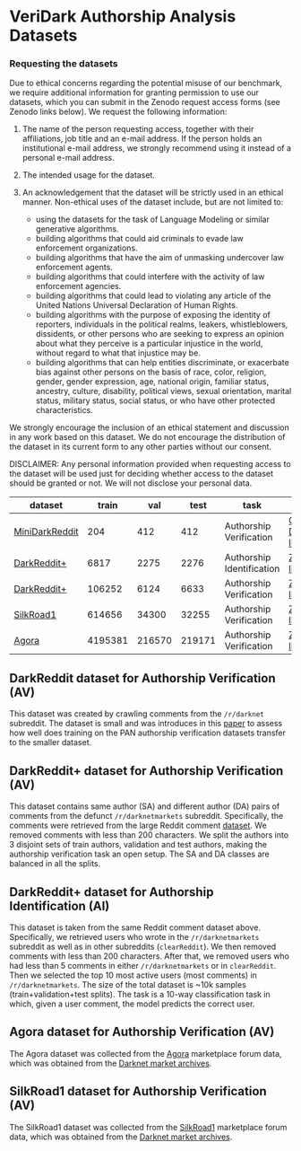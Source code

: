 # VeriDark Authorship Analysis Datasets 

### Requesting the datasets
Due to ethical concerns regarding the potential misuse of our benchmark, we require additional information for granting permission to use our datasets, which you can submit in the Zenodo request access forms (see Zenodo links below). We request the following information:

1. The name of the person requesting access, together with their affiliations, job title and an e-mail address. If the person holds an institutional e-mail address, we strongly recommend using it instead of a personal e-mail address.

2. The intended usage for the dataset.

3. An acknowledgement that the dataset will be strictly used in an ethical manner. Non-ethical uses of the dataset include, but are not limited to:
	* using the datasets for the task of Language Modeling or similar generative algorithms.
	* building algorithms that could aid criminals to evade law enforcement organizations.
	* building algorithms that have the aim of unmasking undercover law enforcement agents.
	* building algorithms that could interfere with the activity of law enforcement agencies.
	* building algorithms that could lead to violating any article of the United Nations Universal Declaration of Human Rights.
	* building algorithms with the purpose of exposing the identity of reporters, individuals in the political realms, leakers, whistleblowers, dissidents, or other persons who are seeking to express an opinion about what they perceive is a particular injustice in the world, without regard to what that injustice may be.
	* building algorithms that can help entities discriminate, or exacerbate bias against other persons on the basis of race, color, religion, gender, gender expression, age, national origin, familiar status, ancestry, culture, disability, political views, sexual orientation, marital status, military status, social status, or who have other protected characteristics.  
    
We strongly encourage the inclusion of an ethical statement and discussion in any work based on this dataset.
We do not encourage the distribution of the dataset in its current form to any other parties without our consent.

DISCLAIMER: Any personal information provided when requesting access to the dataset will be used just for deciding whether access to the dataset should be granted or not. We will not disclose your personal data.


| dataset | train | val | test | task | Link |
|---------|-------|-----|------|---------|--------|
|[MiniDarkReddit](https://drive.google.com/file/d/1ok_CY59RhD0GgJqF1OOZMN592Zp9fgOY/view?usp=sharing) | 204 | 412 | 412 | Authorship Verification | [Google Drive link](https://drive.google.com/file/d/1ok_CY59RhD0GgJqF1OOZMN592Zp9fgOY/view?usp=sharing) |
|[DarkReddit+](https://drive.google.com/file/d/1tVxMDVYzBSjg_iNTyrHzROwPs0uJmsDS/view?usp=sharing) | 6817 | 2275 | 2276 | Authorship Identification | [Zenodo link](https://zenodo.org/record/6998363) |
|[DarkReddit+](https://drive.google.com/file/d/1sPSJyN-WN_sBrmFSeKPSbxmKHT_r-twN/view?usp=sharing) | 106252 | 6124 | 6633 | Authorship Verification | [Zenodo link](https://zenodo.org/record/6998375) |
|[SilkRoad1](https://drive.google.com/file/d/11mtP94YlYSB4dY2LoZW88Mavjger_vyd/view?usp=sharing) | 614656 | 34300 | 32255 | Authorship Verification| [Zenodo link](https://zenodo.org/record/6998371) |
|[Agora](https://drive.google.com/file/d/1ImO-xEVoxSyA21WPBS1Us14N1H7KVerV/view?usp=sharing) | 4195381 | 216570 | 219171 | Authorship Verification | [Zenodo link](https://zenodo.org/record/7018853) |

## DarkReddit dataset for Authorship Verification (AV)
This dataset was created by crawling comments from the `/r/darknet` subreddit. The dataset is small and was introduces in this [paper](https://arxiv.org/abs/2112.05125) to assess how well does training on the PAN authorship verification datasets transfer to the smaller dataset.

## DarkReddit+ dataset for Authorship Verification (AV)
This dataset contains same author (SA) and different author (DA) pairs of comments
from the defunct `/r/darknetmarkets` subreddit. Specifically, the comments were retrieved from 
the large Reddit comment [dataset](https://www.reddit.com/r/datasets/comments/3bxlg7/i_have_every_publicly_available_reddit_comment/). We removed comments with less than 200 characters.  We split the authors into 3 disjoint sets of train authors, validation and test authors, making the authorship verification task an open setup. The SA and DA classes are balanced in all the splits.

## DarkReddit+ dataset for Authorship Identification (AI)
This dataset is taken from the same Reddit comment dataset above. Specifically, we retrieved users who wrote in the `/r/darknetmarkets` subreddit as well as in other subreddits (`clearReddit`). We then removed comments with less than 200 characters. After that, we removed users who had less than 5 comments in either `/r/darknetmarkets` or in `clearReddit`. Then we selected the top 10 most active users (most comments) in `/r/darknetmarkets`. The size of the total dataset is ~10k samples (train+validation+test splits). The task is a 10-way classification task in which, given a user comment, the model predicts the correct user.


## Agora dataset for Authorship Verification (AV)
The Agora dataset was collected from the [Agora](https://archive.org/download/dnmarchives/agora-forums.tar.xz) marketplace forum data, which was obtained from the [Darknet market archives](https://www.gwern.net/DNM-archives).


## SilkRoad1 dataset for Authorship Verification (AV)
The SilkRoad1 dataset was collected from the [SilkRoad1](https://archive.org/download/dnmarchives/silkroad1-forums.tar.xz) marketplace forum data, which was obtained from the [Darknet market archives](https://www.gwern.net/DNM-archives).
